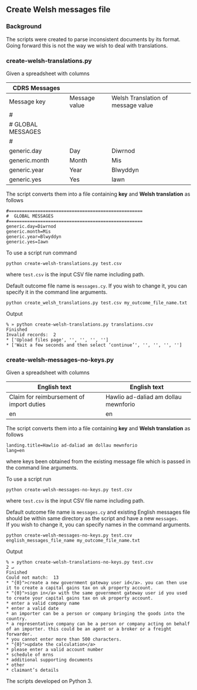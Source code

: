 ## Create Welsh messages file

### Background

The scripts were created to parse inconsistent documents by its format. Going forward this is not the way we wish to deal with translations.  

### create-welsh-translations.py

Given a spreadsheet with columns

| CDRS Messages                    |                          |                                    |
|----------------------------------|:-------------------------|:-----------------------------------|
|Message key                       | Message value            | Welsh Translation of message value |
|#                                 |                          |                                    |
|#  GLOBAL MESSAGES                |                          |                                    |
|#                                 |                          |                                    |
|generic.day                       | Day                      | Diwrnod                            |
|generic.month                     | Month                    | Mis                                |
|generic.year                      | Year                     | Blwyddyn                           |
|generic.yes                       | Yes                      | Iawn                               |

The script converts them into a file containing **key** and **Welsh translation** as follows
```
#===================================================
#  GLOBAL MESSAGES
#===================================================
generic.day=Diwrnod
generic.month=Mis
generic.year=Blwyddyn
generic.yes=Iawn
```
To use a script run command
```
python create-welsh-translations.py test.csv
```
where `test.csv` is the input CSV file name including path.   
 
Default outcome file name is `messages.cy`. If you wish to change it, you can specify it in the command line arguments.
```
python create_welsh_translations.py test.csv my_outcome_file_name.txt
```
Output
```
% » python create-welsh-translations.py translations.csv
Finished
Invalid records:  2
* ['Upload files page', '', '', '', '']
* ['Wait a few seconds and then select ‘continue’', '', '', '', '']
```

### create-welsh-messages-no-keys.py
Given a spreadsheet with columns

| English text                            | English text                         |
|-----------------------------------------|--------------------------------------|
|Claim for reimbursement of import duties | Hawlio ad-daliad am dollau mewnforio |
|en                                       | en                                   | 

The script converts them into a file containing **key** and **Welsh translation** as follows
```
landing.title=Hawlio ad-daliad am dollau mewnforio
lang=en
```
where keys been obtained from the existing message file which is passed in the command line arguments.   

To use a script run
```
python create-welsh-messages-no-keys.py test.csv
```
where `test.csv` is the input CSV file name including path.

Default outcome file name is `messages.cy` and existing English messages file should be within same directory as the script and have a new `messages`.    
If you wish to change it, you can specify names in the command arguments.
```
python create-welsh-messages-no-keys.py test.csv english_messages_file_name my_outcome_file_name.txt
```
 
Output
```
% » python create-welsh-translations-no-keys.py test.csv                                                                                2 ↵
Finished
Could not match:  13
* "{0}">create a new government gateway user id</a>. you can then use it to create a capital gains tax on uk property account.
* "{0}">sign in</a> with the same government gateway user id you used to create your capital gains tax on uk property account.
* enter a valid company name
* enter a valid date
* an importer can be a person or company bringing the goods into the country.
* a representative company can be a person or company acting on behalf of an importer. this could be an agent or a broker or a freight forwarder.
* you cannot enter more than 500 characters.
* "{0}">update the calculation</a>
* please enter a valid account number
* schedule of mrns
* additional supporting documents
* other
* claimant’s details
```

The scripts developed on Python 3.
